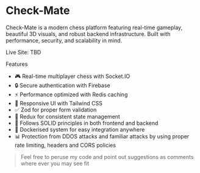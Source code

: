 # Check-Mate

Check-Mate is a modern chess platform featuring real-time gameplay, beautiful 3D visuals, and robust backend infrastructure. Built with performance, security, and scalability in mind.

Live Site: TBD

Features
* 🎮 Real-time multiplayer chess with Socket.IO
* 🔒 Secure authentication with Firebase
* ⚡ Performance optimized with Redis caching
* 📱 Responsive UI with Tailwind CSS
* ✅ Zod for proper form validation
* 🏦 Redux for consistent state management
* 🧩 Follows SOLID principles in both frontend and backend
* 🐳 Dockerised system for easy integration anywhere
* 📊 Protection from DDOS attacks and familiar attacks by using proper rate limiting, headers and CORS policies

> Feel free to peruse my code and point out suggestions as comments where ever you may see fit

